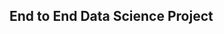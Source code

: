 ## End to End Data Science Project


<!-- import dagshub
dagshub.init(repo_owner='samanta.drdsr', repo_name='mltest', mlflow=True)

import mlflow
with mlflow.start_run():
  mlflow.log_param('parameter name', 'value')
  mlflow.log_metric('metric name', 1) -->